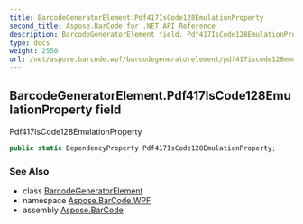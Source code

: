 ```yaml
---
title: BarcodeGeneratorElement.Pdf417IsCode128EmulationProperty
second_title: Aspose.BarCode for .NET API Reference
description: BarcodeGeneratorElement field. Pdf417IsCode128EmulationProperty
type: docs
weight: 2550
url: /net/aspose.barcode.wpf/barcodegeneratorelement/pdf417iscode128emulationproperty/
---
```

## BarcodeGeneratorElement.Pdf417IsCode128EmulationProperty field

Pdf417IsCode128EmulationProperty

```csharp
public static DependencyProperty Pdf417IsCode128EmulationProperty;
```

### See Also

* class [BarcodeGeneratorElement](../)
* namespace [Aspose.BarCode.WPF](../../barcodegeneratorelement/)
* assembly [Aspose.BarCode](../../../)



